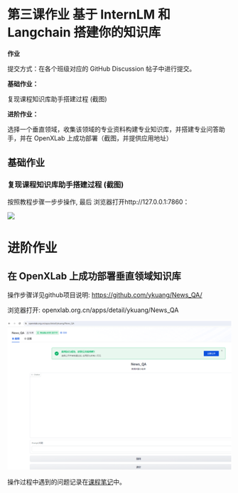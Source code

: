 # 第三课作业 基于 InternLM 和 Langchain 搭建你的知识库



**作业**

提交方式：在各个班级对应的 GitHub Discussion 帖子中进行提交。

**基础作业：**

复现课程知识库助手搭建过程 (截图)

**进阶作业：**

选择一个垂直领域，收集该领域的专业资料构建专业知识库，并搭建专业问答助手，并在 OpenXLab 上成功部署（截图，并提供应用地址）



## 基础作业



### 复现课程知识库助手搭建过程 (截图)

按照教程步骤一步步操作, 最后 浏览器打开http://127.0.0.1:7860：

![](D:/train/llm/internlm/tutorial/notes/images/lesson3_2.png)



# 进阶作业



## 在 OpenXLab 上成功部署垂直领域知识库

操作步骤详见github项目说明: https://github.com/ykuang/News_QA/

浏览器打开: openxlab.org.cn/apps/detail/ykuang/News_QA

![](images/lesson3_4.png)



操作过程中遇到的问题记录在[课程笔记](lesson3.md)中。